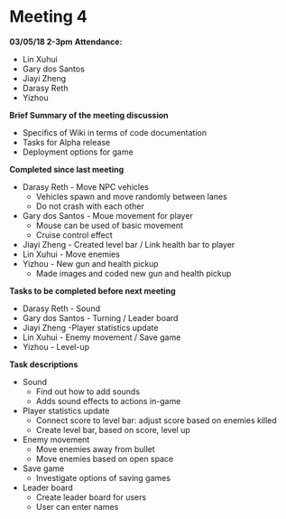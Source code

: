 # Meeting 4
 **03/05/18 2-3pm**
 **Attendance:**
 * Lin Xuhui
 * Gary dos Santos
 * Jiayi Zheng
 * Darasy Reth
 * Yizhou

 **Brief Summary of the meeting discussion**
  * Specifics of Wiki in terms of code documentation
  * Tasks for Alpha release
  * Deployment options for game

 **Completed since last meeting**
 * Darasy Reth - Move NPC vehicles
    * Vehicles spawn and move randomly between lanes
    * Do not crash with each other
 * Gary dos Santos - Moue movement for player
    * Mouse can be used of basic movement
    * Cruise control effect
 * Jiayi Zheng - Created level bar / Link health bar to player
 * Lin Xuhui - Move enemies
 * Yizhou - New gun and health pickup
    * Made images and coded new gun and health pickup

 **Tasks to be completed before next meeting**
 * Darasy Reth - Sound
 * Gary dos Santos - Turning / Leader board
 * Jiayi Zheng -Player statistics update
 * Lin Xuhui - Enemy movement / Save game
 * Yizhou - Level-up

 **Task descriptions**
  * Sound
    * Find out how to add sounds
    * Adds sound effects to actions in-game
  * Player statistics update
    * Connect score to level bar: adjust score based on enemies killed
    * Create level bar, based on score, level up
  * Enemy movement
    * Move enemies away from bullet
    * Move enemies based on open space
  * Save game
    * Investigate options of saving games
  * Leader board
    * Create leader board for users
    * User can enter names
